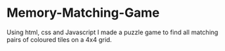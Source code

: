 # Memory-Matching-Game
Using html, css and Javascript I made a puzzle game to find all matching pairs of coloured tiles on a 4x4 grid. 
